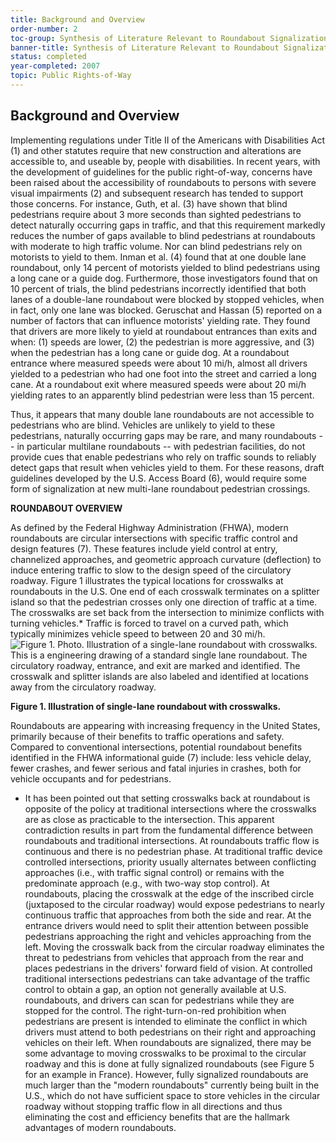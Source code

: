```yaml
---
title: Background and Overview
order-number: 2
toc-group: Synthesis of Literature Relevant to Roundabout Signalization to Provide Pedestrian Access
banner-title: Synthesis of Literature Relevant to Roundabout Signalization to Provide Pedestrian Access
status: completed
year-completed: 2007
topic: Public Rights-of-Way
---
```


## Background and Overview

Implementing regulations under Title II of the Americans with Disabilities Act (1) and other statutes require that new construction and alterations are accessible to, and useable by, people with disabilities. In recent years, with the development of guidelines for the public right-of-way, concerns have been raised about the accessibility of roundabouts to persons with severe visual impairments (2) and subsequent research has tended to support those concerns. For instance, Guth, et al. (3) have shown that blind pedestrians require about 3 more seconds than sighted pedestrians to detect naturally occurring gaps in traffic, and that this requirement markedly reduces the number of gaps available to blind pedestrians at roundabouts with moderate to high traffic volume. Nor can blind pedestrians rely on motorists to yield to them. Inman et al. (4) found that at one double lane roundabout, only 14 percent of motorists yielded to blind pedestrians using a long cane or a guide dog. Furthermore, those investigators found that on 10 percent of trials, the blind pedestrians incorrectly identified that both lanes of a double-lane roundabout were blocked by stopped vehicles, when in fact, only one lane was blocked. Geruschat and Hassan (5) reported on a number of factors that can influence motorists' yielding rate. They found that drivers are more likely to yield at roundabout entrances than exits and when: (1) speeds are lower, (2) the pedestrian is more aggressive, and (3) when the pedestrian has a long cane or guide dog. At a roundabout entrance where measured speeds were about 10 mi/h, almost all drivers yielded to a pedestrian who had one foot into the street and carried a long cane. At a roundabout exit where measured speeds were about 20 mi/h yielding rates to an apparently blind pedestrian were less than 15 percent.

Thus, it appears that many double lane roundabouts are not accessible to pedestrians who are blind. Vehicles are unlikely to yield to these pedestrians, naturally occurring gaps may be rare, and many roundabouts -- in particular multilane roundabouts -- with pedestrian facilities, do not provide cues that enable pedestrians who rely on traffic sounds to reliably detect gaps that result when vehicles yield to them. For these reasons, draft guidelines developed by the U.S. Access Board (6), would require some form of signalization at new multi-lane roundabout pedestrian crossings.

**ROUNDABOUT OVERVIEW**

As defined by the Federal Highway Administration (FHWA), modern roundabouts are circular intersections with specific traffic control and design features (7). These features include yield control at entry, channelized approaches, and geometric approach curvature (deflection) to induce entering traffic to slow to the design speed of the circulatory roadway. Figure 1 illustrates the typical locations for crosswalks at roundabouts in the U.S. One end of each crosswalk terminates on a splitter island so that the pedestrian crosses only one direction of traffic at a time. The crosswalks are set back from the intersection to minimize conflicts with turning vehicles.* Traffic is forced to travel on a curved path, which typically minimizes vehicle speed to between 20 and 30 mi/h.\
![Figure 1. Photo.  Illustration of a single-lane roundabout with crosswalks.  This is a engineering drawing of a standard single lane roundabout.  The circulatory roadway, entrance, and exit are marked and identified.  The crosswalk and splitter islands are also labeled and identified at locations away from the circulatory roadway.](https://www.access-board.gov/images/research/rounabout-synthesis/report_clip_image001.gif)

**Figure 1. Illustration of single-lane roundabout with crosswalks.**

Roundabouts are appearing with increasing frequency in the United States, primarily because of their benefits to traffic operations and safety. Compared to conventional intersections, potential roundabout benefits identified in the FHWA informational guide (7) include: less vehicle delay, fewer crashes, and fewer serious and fatal injuries in crashes, both for vehicle occupants and for pedestrians.

* It has been pointed out that setting crosswalks back at roundabout is opposite of the policy at traditional intersections where the crosswalks are as close as practicable to the intersection. This apparent contradiction results in part from the fundamental difference between roundabouts and traditional intersections. At roundabouts traffic flow is continuous and there is no pedestrian phase. At traditional traffic device controlled intersections, priority usually alternates between conflicting approaches (i.e., with traffic signal control) or remains with the predominate approach (e.g., with two-way stop control). At roundabouts, placing the crosswalk at the edge of the inscribed circle (juxtaposed to the circular roadway) would expose pedestrians to nearly continuous traffic that approaches from both the side and rear. At the entrance drivers would need to split their attention between possible pedestrians approaching the right and vehicles approaching from the left. Moving the crosswalk back from the circular roadway eliminates the threat to pedestrians from vehicles that approach from the rear and places pedestrians in the drivers' forward field of vision. At controlled traditional intersections pedestrians can take advantage of the traffic control to obtain a gap, an option not generally available at U.S. roundabouts, and drivers can scan for pedestrians while they are stopped for the control. The right-turn-on-red prohibition when pedestrians are present is intended to eliminate the conflict in which drivers must attend to both pedestrians on their right and approaching vehicles on their left. When roundabouts are signalized, there may be some advantage to moving crosswalks to be proximal to the circular roadway and this is done at fully signalized roundabouts (see Figure 5 for an example in France). However, fully signalized roundabouts are much larger than the "modern roundabouts" currently being built in the U.S., which do not have sufficient space to store vehicles in the circular roadway without stopping traffic flow in all directions and thus eliminating the cost and efficiency benefits that are the hallmark advantages of modern roundabouts.
